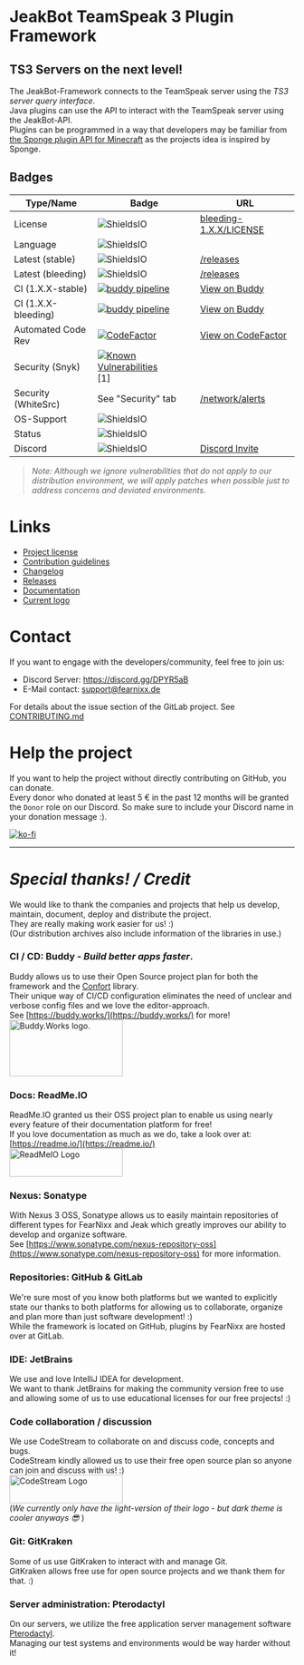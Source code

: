 # JeakBot TeamSpeak 3 Plugin Framework  

## TS3 Servers on the next level!

The JeakBot-Framework connects to the TeamSpeak server using the _TS3 server query interface_.  
Java plugins can use the API to interact with the TeamSpeak server using the JeakBot-API.  
Plugins can be programmed in a way that developers may be familiar from [the Sponge plugin API for Minecraft](https://spongepowered.org) as the projects idea is inspired by Sponge.  

## Badges
|Type/Name|Badge|URL|
|---|---|---|
|License            |![ShieldsIO](https://img.shields.io/github/license/jeakfrw/jeak-framework.svg?color=success&style=flat-square)|[bleeding-1.X.X/LICENSE](https://github.com/jeakfrw/jeak-framework/blob/bleeding-1.X.X/LICENSE)
|Language           |![ShieldsIO](https://img.shields.io/github/languages/top/jeakfrw/jeak-framework.svg?style=flat-square)|
|Latest (stable)    |![ShieldsIO](https://img.shields.io/github/tag/jeakfrw/jeak-framework.svg?color=success&style=flat-square)  |[/releases](https://github.com/jeakfrw/jeak-framework/releases)
|Latest (bleeding)  |![ShieldsIO](https://img.shields.io/github/tag-pre/jeakfrw/jeak-framework.svg?color=yellow&style=flat-square) |[/releases](https://github.com/jeakfrw/jeak-framework/releases)
|CI (1.X.X-stable)  |[![buddy pipeline](https://app.buddy.works/m-lessmann/jeak-framework/pipelines/pipeline/192846/badge.svg?token=c96165ce0ba77d6a72d2c19083a7078a0041dc98e12de3f29e414d4927762d09 "buddy pipeline")](https://app.buddy.works/m-lessmann/jeak-framework/pipelines/pipeline/192846) |[View on Buddy](https://app.buddy.works/m-lessmann/jeak-framework/pipelines)|
|CI (1.X.X-bleeding)|[![buddy pipeline](https://app.buddy.works/m-lessmann/jeak-framework/pipelines/pipeline/192314/badge.svg?token=c96165ce0ba77d6a72d2c19083a7078a0041dc98e12de3f29e414d4927762d09 "buddy pipeline")](https://app.buddy.works/m-lessmann/jeak-framework/pipelines/pipeline/192314) |[View on Buddy](https://app.buddy.works/m-lessmann/jeak-framework/pipelines)
|Automated Code Rev |[![CodeFactor](https://www.codefactor.io/repository/github/jeakfrw/jeak-framework/badge)](https://www.codefactor.io/repository/github/jeakfrw/jeak-framework)|[View on CodeFactor](https://www.codefactor.io/repository/github/jeakfrw/jeak-framework)|
|Security (Snyk)    |[![Known Vulnerabilities](https://snyk.io/test/github/jeakfrw/jeak-framework/badge.svg)](https://snyk.io/test/github/jeakfrw/jeak-framework) [1]
|Security (WhiteSrc)|See "Security" tab|[/network/alerts](https://github.com/jeakfrw/jeak-framework/network/alerts)
|OS-Support         |![ShieldsIO](https://img.shields.io/badge/Platform-Windows%20%7C%20Linux%20%7C%20MacOS-informational.svg?style=flat-square)    |
|Status             |![ShieldsIO](https://img.shields.io/maintenance/yes/2021.svg?style=flat-square)
|Discord            |![ShieldsIO](https://img.shields.io/discord/533021399560880141.svg?style=flat-square)|[Discord Invite](https://discord.gg/DPYR5aB)|  

> _Note: Although we ignore vulnerabilities that do not apply to our distribution environment, we will apply patches when possible just to address concerns and deviated environments._

# Links
* [Project license](./LICENSE)
* [Contribution guidelines](./CONTRIBUTING.md)
* [Changelog](./CHANGELOG)
* [Releases](https://github.com/jeakfrw/jeak-framework/releases)
* [Documentation](https://jeakbot.readme.io/)
* [Current logo](https://github.com/jeakfrw/jeak-framework/blob/bleeding-1.X.X/assets/JeakBot-Beta.png)
# Contact
If you want to engage with the developers/community, feel free to join us:

* Discord Server: https://discord.gg/DPYR5aB
* E-Mail contact: support@fearnixx.de

For details about the issue section of the GitLab project. See [CONTRIBUTING.md](./CONTRIBUTING.md)

# Help the project
If you want to help the project without directly contributing on GitHub, you can donate.  
Every donor who donated at least 5 € in the past 12 months will be granted the ``Donor`` role on our Discord.
So make sure to include your Discord name in your donation message :).

[![ko-fi](https://www.ko-fi.com/img/donate_sm.png)](https://ko-fi.com/F1F0OL0V)
  
---
# _Special thanks! / Credit_
We would like to thank the companies and projects that help us develop, maintain, document, deploy and distribute the project.  
They are really making work easier for us! :)  
(Our distribution archives also include information of the libraries in use.)
  
### CI / CD: Buddy - _Build better apps faster_.
Buddy allows us to use their Open Source project plan for both the framework and the [Confort](https://github.com/MarkL4YG/confort) library.  
Their unique way of CI/CD configuration eliminates the need of unclear and verbose config files and we love the editor-approach.  
See [https://buddy.works/](https://buddy.works/) for more!  
<a href="https://buddy.works"><img src="https://assets.fearnixx.de/3rdparty/buddy.works/logo-blue.svg" height="100" width="200" alt="Buddy.Works logo."></img></a>
  
### Docs: ReadMe.IO
ReadMe.IO granted us their OSS project plan to enable us using nearly every feature of their documentation platform for free!  
If you love documentation as much as we do, take a look over at: [https://readme.io/](https://readme.io/)  
<a href="https://readme.io"><img src="https://readme.com/static/brandkit/readme-blue.svg" height="50" width="200" alt="ReadMeIO Logo"></img></a>

### Nexus: Sonatype
With Nexus 3 OSS, Sonatype allows us to easily maintain repositories of different types for FearNixx and Jeak which greatly improves our ability to develop and organize software.  
See [https://www.sonatype.com/nexus-repository-oss](https://www.sonatype.com/nexus-repository-oss) for more information.
  
### Repositories: GitHub & GitLab
We're sure most of you know both platforms but we wanted to explicitly state our thanks to both platforms for allowing us to collaborate, organize and plan more than just software development! :)  
While the framework is located on GitHub, plugins by FearNixx are hosted over at GitLab.  
  
### IDE: JetBrains
We use and love IntelliJ IDEA for development.  
We want to thank JetBrains for making the community version free to use and allowing some of us to use educational licenses for our free projects! :)
  
### Code collaboration / discussion
We use CodeStream to collaborate on and discuss code, concepts and bugs.  
CodeStream kindly allowed us to use their free open source plan so anyone can join and discuss with us! :)  
<a href="https://codestream.com"><img src="https://assets.fearnixx.de/3rdparty/codestream/codestream-light.svg" height="50" width="200" alt="CodeStream Logo"></img></a>  
(_We currently only have the light-version of their logo - but dark theme is cooler anyways :sunglasses:_ )
  
### Git: GitKraken
Some of us use GitKraken to interact with and manage Git.  
GitKraken allows free use for open source projects and we thank them for that. :)  

### Server administration: Pterodactyl  
On our servers, we utilize the free application server management software [Pterodactyl](https://pterodactyl.io).  
Managing our test systems and environments would be way harder without it!
